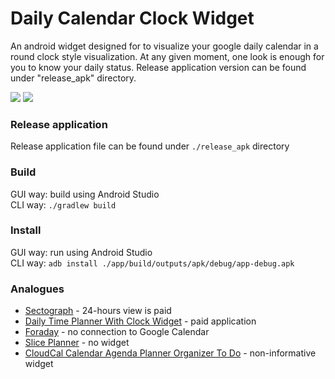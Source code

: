# Daily Calendar Clock Widget
An android widget designed for to visualize your google daily calendar in a round clock style visualization.
At any given moment, one look is enough for you to know your daily status.
Release application version can be found under "release_apk" directory.

![](docs/clock_screenshot.jpg)
![](docs/configuration_screenshot.jpg)

### Release application
Release application file can be found under `./release_apk` directory

### Build
GUI way: build using Android Studio  
CLI way: ```./gradlew build```

### Install
GUI way: run using Android Studio  
CLI way: ```adb install ./app/build/outputs/apk/debug/app-debug.apk```

### Analogues
* [Sectograph](https://play.google.com/store/apps/details?id=prox.lab.calclock) - 24-hours view is paid
* [Daily Time Planner With Clock Widget](https://play.google.com/store/apps/details?id=com.sectograph.planner.time.clock.manager.reminder) - paid application
* [Foraday](https://play.google.com/store/apps/details?id=com.compscieddy.foradayapp) - no connection to Google Calendar
* [Slice Planner](https://play.google.com/store/apps/details?id=com.evopaper.sliceplanner&hl=ru) - no widget
* [CloudCal Calendar Agenda Planner Organizer To Do](https://play.google.com/store/apps/details?id=net.cloudcal.cal) - non-informative widget
